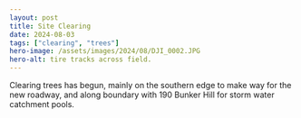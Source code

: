 ```yaml
---
layout: post
title: Site Clearing
date: 2024-08-03
tags: ["clearing", "trees"]
hero-image: /assets/images/2024/08/DJI_0002.JPG
hero-alt: tire tracks across field.
---
```


Clearing trees has begun, mainly on the southern edge to make way for the new roadway, and along boundary with 190 Bunker Hill for storm water catchment pools.